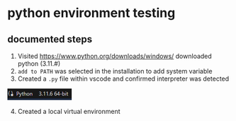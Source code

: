 # python environment testing
## documented steps
1. Visited https://www.python.org/downloads/windows/ downloaded python (3.11.#)
2. `add to PATH` was selected in the installation to add system variable
3. Created a `.py` file within vscode and confirmed interpreter was detected

![Alt text](image.png)

4. Created a local virtual environment